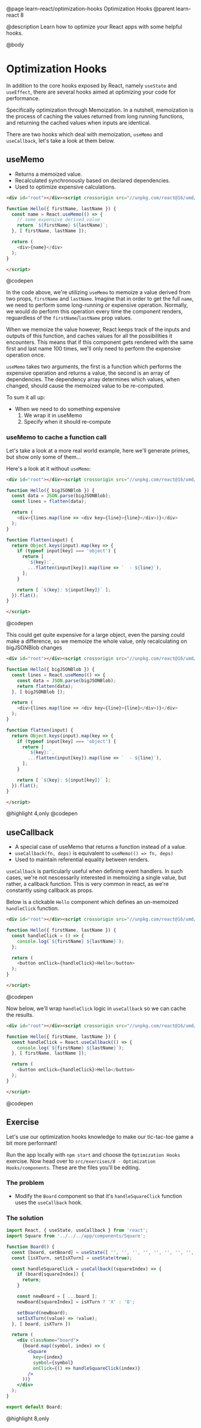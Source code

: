 @page learn-react/optimization-hooks Optimization Hooks
@parent learn-react 8

@description Learn how to optimize your React apps with some helpful hooks.

@body

# Optimization Hooks

In addition to the core hooks exposed by React, namely `useState` and `useEffect`, there are several hooks aimed at optimizing your code for performance.

Specifically optimization through Memoization. In a nutshell, memoization is the process of caching the values returned from long running functions, and returning the cached values when inputs are identical.

There are two hooks which deal with memoization, `useMemo` and `useCallback`, let's take a look at them below.

## useMemo

* Returns a memoized value.
* Recalculated synchronously based on declared dependencies.
* Used to optimize expensive calculations.

```html title="useMemo Example"
<div id="root"></div><script crossorigin src="//unpkg.com/react@16/umd/react.development.js"></script><script crossorigin src="//unpkg.com/react-dom@16/umd/react-dom.development.js"></script><script type="jsx">ReactDOM.render(<Hello firstName="Justin" lastName="Meyer"/>,document.getElementById('root'));

function Hello({ firstName, lastName }) {
  const name = React.useMemo(() => {
    // some expensive derived value
    return `${firstName} ${lastName}`;
  }, [ firstName, lastName ]);

  return (
    <div>{name}</div>
  );
}

</script>
```
@codepen

In the code above, we're utilizing `useMemo` to memoize a value derived from two props, `firstName` and `lastName`. Imagine that in order to get the full `name`, we need to perform some long-running or expensive operation. Normally, we would do perform this operation every time the component renders, reguardless of the `firstName`/`lastName` prop values.

When we memoize the value however, React keeps track of the inputs and outputs of this function, and caches values for all the possibilities it encounters. This means that if this component gets rendered with the same first and last name 100 times, we'll only need to perform the expensive operation once.

`useMemo` takes two arguments, the first is a function which performs the expensive operation and returns a value, the second is an array of dependencies. The dependency array determines which values, when changed, should cause the memoized value to be re-computed.

To sum it all up:

* When we need to do something expensive
  1. We wrap it in useMemo
  2. Specify when it should re-compute

### useMemo to cache a function call

Let's take a look at a more real world example, here we'll generate primes, but show only some of them...

Here's a look at it without `useMemo`:

```html
<div id="root"></div><script crossorigin src="//unpkg.com/react@16/umd/react.development.js"></script><script crossorigin src="//unpkg.com/react-dom@16/umd/react-dom.development.js"></script><script type="jsx">ReactDOM.render(<Hello bigJSONBlob={'{"hello": "world"}'}/>,document.getElementById('root'));

function Hello({ bigJSONBlob }) {
  const data = JSON.parse(bigJSONBlob);
  const lines = flatten(data);

  return (
    <div>{lines.map(line => <div key={line}>{line}</div>)}</div>
  );
}

function flatten(input) {
  return Object.keys(input).map(key => {
    if (typeof input[key] === 'object') {
      return [
        `${key}:`,
        ...flatten(input[key]).map(line => `  - ${line}`),
      ];
    }

    return [ `${key}: ${input[key]}` ];
  }).flat();
}

</script>
```
@codepen

This could get quite expensive for a large object, even the parsing could make a difference, so we memoize the whole value, only recalculating on bigJSONBlob changes

```html title="useMemo to cache a function call" subtitle="So we memoize the whole value, only recalculating on bigJSONBlob changes"
<div id="root"></div><script crossorigin src="//unpkg.com/react@16/umd/react.development.js"></script><script crossorigin src="//unpkg.com/react-dom@16/umd/react-dom.development.js"></script><script type="jsx">ReactDOM.render(<Hello bigJSONBlob={'{"hello": "world"}'}/>,document.getElementById('root'));

function Hello({ bigJSONBlob }) {
  const lines = React.useMemo(() => {
    const data = JSON.parse(bigJSONBlob);
    return flatten(data);
  }, [ bigJSONBlob ]);

  return (
    <div>{lines.map(line => <div key={line}>{line}</div>)}</div>
  );
}

function flatten(input) {
  return Object.keys(input).map(key => {
    if (typeof input[key] === 'object') {
      return [
        `${key}:`,
        ...flatten(input[key]).map(line => `  - ${line}`),
      ];
    }

    return [ `${key}: ${input[key]}` ];
  }).flat();
}

</script>
```
@highlight 4,only
@codepen

## useCallback

* A special case of useMemo that returns a function instead of a value.
* `useCallback(fn, deps)` is equivalent to `useMemo(() => fn, deps)`
* Used to maintain referential equality between renders.

`useCallback` is particularly useful when defining event handlers. In such cases, we're not nescessarily interested in memoizing a single value, but rather, a callback function. This is very common in react, as we're constantly using callback as props.

Below is a clickable `Hello` component which defines an un-memoized `handleClick` function.

```html title="useCallback" subtitle="a Thing with a click handler"
<div id="root"></div><script crossorigin src="//unpkg.com/react@16/umd/react.development.js"></script><script crossorigin src="//unpkg.com/react-dom@16/umd/react-dom.development.js"></script><script type="jsx">ReactDOM.render(<Hello firstName="Justin" lastName="Meyer"/>,document.getElementById('root'));

function Hello({ firstName, lastName }) {
  const handleClick = () => {
    console.log(`${firstName} ${lastName}`);
  };

  return (
    <button onClick={handleClick}>Hello</button>
  );
}

</script>
```
@codepen

Now below, we'll wrap `handleClick` logic in `useCallback` so we can cache the results.

```html title="useCallback" subtitle="click handler gets memoized"
<div id="root"></div><script crossorigin src="//unpkg.com/react@16/umd/react.development.js"></script><script crossorigin src="//unpkg.com/react-dom@16/umd/react-dom.development.js"></script><script type="jsx">ReactDOM.render(<Hello firstName="Justin" lastName="Meyer"/>,document.getElementById('root'));

function Hello({ firstName, lastName }) {
  const handleClick = React.useCallback(() => {
    console.log(`${firstName} ${lastName}`);
  }, [ firstName, lastName ]);

  return (
    <button onClick={handleClick}>Hello</button>
  );
}

</script>
```
@codepen

## Exercise

Let's use our optimization hooks knowledge to make our tic-tac-toe game a bit more performant!

Run the app locally with `npm start` and choose the `Optimization Hooks` exercise. Now head over to `src/exercises/8 - Optimization Hooks/components`. These are the files you'll be editing.

### The problem

- Modify the `Board` component so that it's `handleSquareClick` function uses the `useCallback` hook.

### The solution

```jsx
import React, { useState, useCallback } from 'react';
import Square from '../../../app/components/Square';

function Board() {
  const [board, setBoard] = useState([ '', '', '', '', '', '', '', '', '' ]);
  const [isXTurn, setIsXTurn] = useState(true);

  const handleSquareClick = useCallback((squareIndex) => {
    if (board[squareIndex]) {
      return;
    }

    const newBoard = [ ...board ];
    newBoard[squareIndex] = isXTurn ? 'X' : 'O';

    setBoard(newBoard);
    setIsXTurn((value) => !value);
  }, [ board, isXTurn ])

  return (
    <div className="board">
      {board.map((symbol, index) => (
        <Square
          key={index}
          symbol={symbol}
          onClick={() => handleSquareClick(index)}
        />
      ))}
    </div>
  );
}

export default Board;
```
@highlight 8,only


